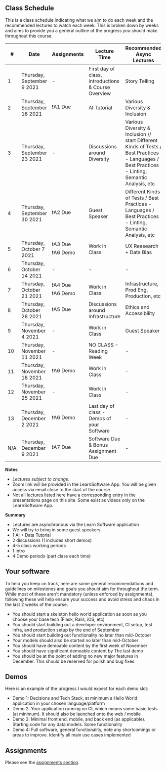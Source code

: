 ## Class Schedule

This is a class schedule indicating what we aim to do each week and the recommended lectures to watch each week. This is broken down by weeks and aims to provide you a general outline of the progress you should make throughout this course.


| # | Date | Assignments | Lecture Time | Recommended Async Lectures |
| -- | -- | -- | -- | -- |
| 1 | Thursday, September 9 2021   | - | First day of class, Introductions & Course Overview | Story Telling |
| 2 | Thursday, September 16 2021  | ❗A1 Due   | AI Tutorial | Various Diversity & Inclusion |
| 3 | Thursday, September 23 2021  |  - | Discussions around Diversity | Various Diversity & Inclusion // start Different Kinds of Tests / Best Practices - Languages / Best Practices - Linting, Semantic Analysis, etc |
| 4 | Thursday, September 30 2021  | ❗A2 Due  | Guest Speaker | Different Kinds of Tests / Best Practices - Languages / Best Practices - Linting, Semantic Analysis, etc |
| 5 | Thursday, October 7 2021  | ❗A3 Due<br>❗A6 Demo | Work in Class | UX Reasearch + Data Bias |
| 6 | Thursday, October 14 2021 | - | - | - | 
| 7 | Thursday, October 21 2021 | ❗A4 Due<br>❗A6 Demo | Work in Class | Infrastructure, Prod Eng, Production, etc |
| 8 | Thursday, October 28 2021 | ❗A5 Due | Discussions around Infrastructure | Ethics and Accessibility | 
| 9 | Thursday, November 4 2021 | -  | Work in Class | Guest Speaker | - | 
| 10 | Thursday, November 11 2021  | - | NO CLASS - Reading Week | - | 
| 11 | Thursday, November 18 2021   | ❗A6 Demo | Work in Class | - | 
| 12 | Thursday, November 25 2021    | - | Work in Class | - | 
| 13 | Thursday, December 2 2021    | ❗A6 Demo | Last day of class - Demos of your Software | - | 
| N/A | Thursday, December 9 2021  | ❗A7 Due  | Software Due & Bonus Assignment Due | - | 

**Notes**
- _Lectures subject to change._
- Zoom link will be provided in the LearnSoftware App. You will be given access via email close to the start of the course.
- Not all lectures listed here have a corresponding entry in the presentations page on this site. Some exist as videos only on the LearnSoftware App.

**Summary**

- Lectures are asynchronous via the Learn Software application
- We will try to bring in some guest speakers
- 1 AI + Data Tutorial
- 2 discussions (1 includes short demos)
- 4-5 class working periods
- 1 Intro
- 4 Demo periods (part class each time)

## Your software

To help you keep on track, here are some general recommendations and guidelines on milestones and goals you should aim for throughout the term. While most of these aren't mandatory (unless enforced by assignments), following these will help ensure your success and avoid stress and chaos in the last 2 weeks of the course.

- You should start a skeleton hello world application as soon as you choose your base tech (Flask, Rails, iOS, etc)
- You should start building out a developer environment, CI setup, test infra, and production setup by the end of September
- You should start building out functionality no later than mid-October 
- Your models should also be started no later than mid-October
- You should have demoable content by the first week of November
- You should have significant demoable content by The last demo  
- You should be at the point of adding no new major features in December. This should be reserved for polish and bug fixes

## Demos

Here is an example of the progress I would expect for each demo slot:

- Demo 1: Decisions and Tech Stack, at minimum a Hello World application in your chosen language/platform
- Demo 2: Your application running on CI, which means some basic tests (at minimum). It should also be launched onto the web / mobile
- Demo 3: Minimal front end, mobile, and back end (as applicable). Starting code for any data models. Some functionality
- Demo 4: Full software, general functionality, note any shortcomings or areas to improve. Identify all main use cases implemented

## Assignments

Please see the [assignments section](../assignments/README.md).
